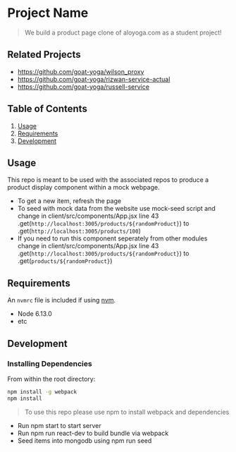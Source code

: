 # Project Name

> We build a product page clone of aloyoga.com as a student project!

## Related Projects

  - https://github.com/goat-yoga/wilson_proxy
  - https://github.com/goat-yoga/rizwan-service-actual
  - https://github.com/goat-yoga/russell-service

## Table of Contents

1. [Usage](#Usage)
1. [Requirements](#requirements)
1. [Development](#development)

## Usage

This repo is meant to be used with the associated repos to produce a product display component within a mock webpage.
- To get a new item, refresh the page
- To seed with mock data from the website use mock-seed script and change
    in client/src/components/App.jsx
    line  43 .get(`http://localhost:3005/products/${randomProduct}`) to  .get(`http://localhost:3005/products/100`)
- If you need to run this component seperately from other modules change
    in client/src/components/App.jsx
    line  43 .get(`http://localhost:3005/products/${randomProduct}`) to  .get(`products/${randomProduct}`)
## Requirements

An `nvmrc` file is included if using [nvm](https://github.com/creationix/nvm).

- Node 6.13.0
- etc

## Development

### Installing Dependencies

From within the root directory:

```sh
npm install -g webpack
npm install
```

> To use this repo please use npm to install webpack and dependencies
- Run npm start to start server
- Run npm run react-dev to build bundle via webpack
- Seed items into mongodb using npm run seed